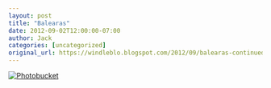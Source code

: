 ```yaml
---
layout: post
title: "Balearas"
date: 2012-09-02T12:00:00-07:00
author: Jack
categories: [uncategorized]
original_url: https://windleblo.blogspot.com/2012/09/balearas-continued.html
---
```


[![Photobucket](https://lh3.googleusercontent.com/blogger_img_proxy/AEn0k_st2ifmX_wPlPLBcLxcuPDEdMFDygTg_NR-4hXW-1dz3CDAFXof0nXMhOabpcFqhYnp4VXCbRL-RwkvW-xQRKGgkXajZFno2v-_WBBSFiMcUI546HqnIJTSOA-X1KQAvxrKPhum2QAWAKE=s0-d)](http://s373.photobucket.com/albums/oo174/windleblo/Balearas/?action=view&current=Nelson.jpg)